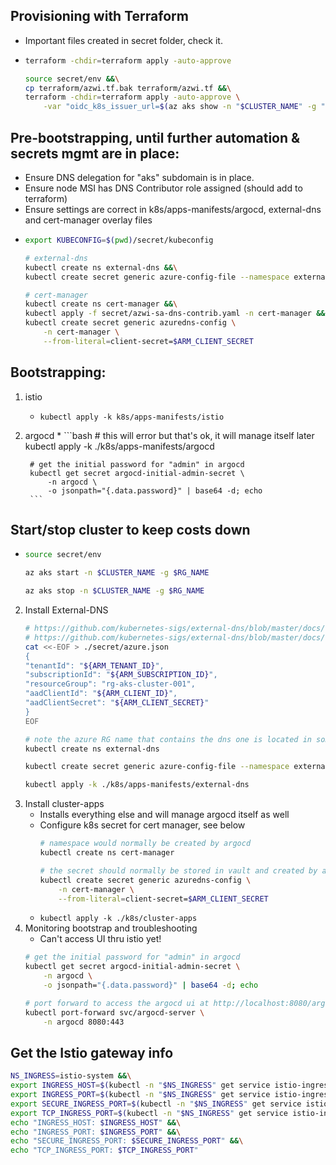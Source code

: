 ## Provisioning with Terraform
* Important files created in secret folder, check it.
* 
    ```bash
    terraform -chdir=terraform apply -auto-approve

    source secret/env &&\
    cp terraform/azwi.tf.bak terraform/azwi.tf &&\
    terraform -chdir=terraform apply -auto-approve \
        -var "oidc_k8s_issuer_url=$(az aks show -n "$CLUSTER_NAME" -g "$RG_NAME" --query "oidcIssuerProfile.issuerUrl" -otsv)"
    
    ```

## Pre-bootstrapping, until further automation & secrets mgmt are in place:
* Ensure DNS delegation for "aks" subdomain is in place.
* Ensure node MSI has DNS Contributor role assigned (should add to terraform)
* Ensure settings are correct in k8s/apps-manifests/argocd, external-dns and cert-manager overlay files
* 
    ```bash
    export KUBECONFIG=$(pwd)/secret/kubeconfig

    # external-dns
    kubectl create ns external-dns &&\
    kubectl create secret generic azure-config-file --namespace external-dns --from-file ./secret/azure.json

    # cert-manager
    kubectl create ns cert-manager &&\
    kubectl apply -f secret/azwi-sa-dns-contrib.yaml -n cert-manager &&\
    kubectl create secret generic azuredns-config \
        -n cert-manager \
        --from-literal=client-secret=$ARM_CLIENT_SECRET
    ```

## Bootstrapping:
1. istio
    * `kubectl apply -k k8s/apps-manifests/istio`
2. argocd
    * 
        ```bash
        # this will error but that's ok, it will manage itself later
        kubectl apply -k ./k8s/apps-manifests/argocd

        # get the initial password for "admin" in argocd
        kubectl get secret argocd-initial-admin-secret \
            -n argocd \
            -o jsonpath="{.data.password}" | base64 -d; echo
        ```

## Start/stop cluster to keep costs down
* 
    ```bash
    source secret/env

    az aks start -n $CLUSTER_NAME -g $RG_NAME

    az aks stop -n $CLUSTER_NAME -g $RG_NAME
    ```



2. Install External-DNS
    ```bash
    # https://github.com/kubernetes-sigs/external-dns/blob/master/docs/tutorials/azure.md
    # https://github.com/kubernetes-sigs/external-dns/blob/master/docs/tutorials/istio.md
    cat <<-EOF > ./secret/azure.json
    {
    "tenantId": "${ARM_TENANT_ID}",
    "subscriptionId": "${ARM_SUBSCRIPTION_ID}",
    "resourceGroup": "rg-aks-cluster-001",
    "aadClientId": "${ARM_CLIENT_ID}",
    "aadClientSecret": "${ARM_CLIENT_SECRET}"
    }
    EOF

    # note the azure RG name that contains the dns one is located in some of these files
    kubectl create ns external-dns

    kubectl create secret generic azure-config-file --namespace external-dns --from-file ./secret/azure.json

    kubectl apply -k ./k8s/apps-manifests/external-dns
    ```
2. Install cluster-apps
    * Installs everything else and will manage argocd itself as well
    * Configure k8s secret for cert manager, see below
        ```bash
        # namespace would normally be created by argocd
        kubectl create ns cert-manager

        # the secret should normally be stored in vault and created by argocd
        kubectl create secret generic azuredns-config \
            -n cert-manager \
            --from-literal=client-secret=$ARM_CLIENT_SECRET
        ```
    * `kubectl apply -k ./k8s/cluster-apps`
3. Monitoring bootstrap and troubleshooting
    * Can't access UI thru istio yet!
    ```bash
    # get the initial password for "admin" in argocd
    kubectl get secret argocd-initial-admin-secret \
        -n argocd \
        -o jsonpath="{.data.password}" | base64 -d; echo

    # port forward to access the argocd ui at http://localhost:8080/argocd/
    kubectl port-forward svc/argocd-server \
        -n argocd 8080:443
    ```


## Get the Istio gateway info
```bash
NS_INGRESS=istio-system &&\
export INGRESS_HOST=$(kubectl -n "$NS_INGRESS" get service istio-ingressgateway -o jsonpath='{.status.loadBalancer.ingress[0].ip}') &&\
export INGRESS_PORT=$(kubectl -n "$NS_INGRESS" get service istio-ingressgateway -o jsonpath='{.spec.ports[?(@.name=="http2")].port}') &&\
export SECURE_INGRESS_PORT=$(kubectl -n "$NS_INGRESS" get service istio-ingressgateway -o jsonpath='{.spec.ports[?(@.name=="https")].port}') &&\
export TCP_INGRESS_PORT=$(kubectl -n "$NS_INGRESS" get service istio-ingressgateway -o jsonpath='{.spec.ports[?(@.name=="tcp")].port}') &&\
echo "INGRESS_HOST: $INGRESS_HOST" &&\
echo "INGRESS_PORT: $INGRESS_PORT" &&\
echo "SECURE_INGRESS_PORT: $SECURE_INGRESS_PORT" &&\
echo "TCP_INGRESS_PORT: $TCP_INGRESS_PORT"
```